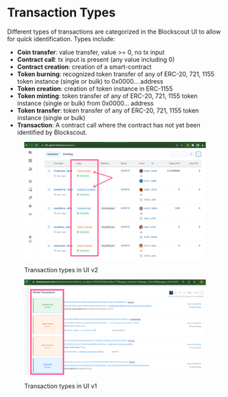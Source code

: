# Transaction Types

Different types of transactions are categorized in the Blockscout UI to allow for quick identification. Types include:

* **Coin transfer**: value transfer, value >= 0, no tx input&#x20;
* **Contract call**: tx input is present (any value including 0)&#x20;
* **Contract creation**: creation of a smart-contract&#x20;
* **Token burning**: recognized token transfer of any of ERC-20, 721, 1155 token instance (single or bulk) to 0x0000... address&#x20;
* **Token creation**: creation of token instance in ERC-1155&#x20;
* **Token minting**: token transfer of any of ERC-20, 721, 1155 token instance (single or bulk) from 0x0000... address&#x20;
* **Token transfer**: token transfer of any of ERC-20, 721, 1155 token instance (single or bulk)&#x20;
* **Transaction**: A contract call where the contract has not yet been identified by Blockscout.

<figure><img src="../../.gitbook/assets/new-ui (1).png" alt=""><figcaption><p>Transaction types in UI v2</p></figcaption></figure>

<figure><img src="../../.gitbook/assets/old-ui.png" alt=""><figcaption><p>Transaction types in UI v1</p></figcaption></figure>

